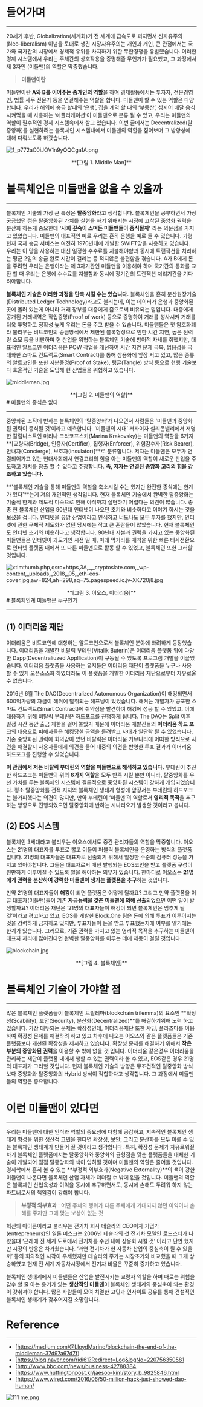 # 들어가며
<hr>

20세기 후반, Globalization(세계화)가 전 세계에 급속도로 퍼지면서 신자유주의(Neo-liberalism) 이념을 토대로 생긴 시장자유주의는 개인과 개인, 큰 관점에서는 국가와 국가간의 시장에서 경제적 우위를 차지하기 위한 무한경쟁을 유발했습니다. 이러한 경제 시스템에서 우리는 주체간의 상호작용을  증명해줄 무언가가 필요했고, 그 과정에서 제 3자인 (미들맨)의 역할은 막중했습니다. 

>**미들맨이란**

미들맨이란 **A와 B를 이어주는 중개인의 역할**을 하며 경제활동에서는 투자자, 전문경영인, 법률 세무 전문가 등을 연결해주는 역할을 합니다. 미들맨이 할 수 있는 역할은 다양합니다. 우리가 해외에 송금 할때의 ‘은행’, 집을 계약 할 때의 ‘부동산’, 심지어 배달 음식 시켜먹을 때 사용하는 ‘애플리케이션’이 미들맨으로 분류 될 수 있고, 우리는 미들맨의 역할이 필수적인 경제 시스템속에서 살고 있습니다. 이번 글에서는 Decentralized(탈중앙화)를 실현하려는 블록체인 시스템내에서 미들맨의 역할을 짚어보며 그 방향성에 대해 다뤄보도록 하겠습니다.


[](https://cdn.steemitimages.com/DQmd4DJYUEbw9DcSvmAkLP1xf2eNXKsSo2DQm7efji9CZHK/image.png)

![1_p772aC0iJOV1n9yQQCga1A.png](https://cdn.steemitimages.com/DQmcpyCWttwQ8mWaEYkCtSPB98vHNustsKhHCF5byG7NKsG/1_p772aC0iJOV1n9yQQCga1A.png)
<center>**[그림 1. Middle Man]**</center>

# 블록체인은 미들맨을 없을 수 있을까 
<hr>

블록체인 기술의 가장 큰 특징은 **탈중앙화**라고 생각합니다. 블록체인을 공부하면서 가장 궁금했던 점은 탈중앙화된 가치를 실현을 하기 위해서는 시장에 고착된 중앙화 권력을 분산화 하는게 중요한데 **'사회 깊숙이 스며든 미들맨들이 종식될까'** 라는 의문점을 가지고 있었습니다. 미들맨의 대표적인 예로 우리는 흔히 은행을 예로 들 수 있습니다. 가령 현재 국제 송금 서비스는 여전히 1970년대에 개발한 SWIFT망을 사용하고 있습니다. 우리는 이 망을 사용하는 대신 일정한 수수료를 지불해야함과 동시에 트랜잭션을 처리하는 평균 2일의 송금 완료 시간이 걸리는 등 적지않은 불편함을 겪습니다. A가 B에게 돈을 주려면 우리는 은행이라는 제 3자기관인 미들맨을 이용해야 하며 국가간의 통화를 교환 할 때 우리는 은행에 수수료를 지불함과 동시에 장기간의 트랜잭션 처리기간을 기다려야합니다.

**블록체인 기술은 이러한 과정을 단축 시킬 수는 있습니다.** 블록체인을 흔히 분산원장기술 (Distributed Ledger Technology)라고도 불리는데, 이는 데이터가 은행과 중앙화된 곳에 몰려 있는게 아니라 거래 장부를 대중에게 줌으로써 비유되는 말입니다. 대중에게 공개된 거래내역은 작업증명(Proof of work) 등으로 증명하여 거래를 성사시켜 거래를 더욱 투명하고 정확성 높게 우리는 돈을 주고 받을 수 있습니다. 미들맨들은 첫 암호화폐라 불리우는 비트코인의 송금방식에서 제한된 블록형성으로 인한 시간 지연, 높은 전력량 소모 등을 비판하며 현 산업을 위협하는 블록체인 기술에 방어적 자세를 취했지만, 대표적인 알트코인 이더리움은 POW 작업을 개선하여 시간 지연 문제 극복, 범용성을 극대화한 스마트 컨트랙트(Smart Contract)를 통해 상용화에 앞장 서고 있고, 많은 종류의 알트코인들 또한 지분증명(Proof of Stake), 탱글(Tangle) 방식 등으로 현행 기술보다 효율적인 기술을 도입해 현 산업들을 위협하고 있습니다. 


![middleman.jpg](https://cdn.steemitimages.com/DQmXMzH4hEjHVvp8Bk4yArkuwKnu824fKZyHsPS8d1JTobV/middleman.jpg)
<center>**[그림 2. 미들맨의 역할]**</center>
# 미들맨의 종식은 없다
<hr>

중앙화된 조직에 반하는 블록체인의 ‘탈중앙화’가 나오면서 사람들은 ‘미들맨과 중앙화된 권력이 종식될 것’이라고 예측합니다. ‘미들맨의 시대’ 저자이자 실리콘밸리에서 저명한 칼럼니스트인 마리나 크라코프스키(Marina Krakovsky)는 미들맨의 역할을 6가지**[교량자(Bridge), 인증자(Certifier), 집행자(Enforcer), 위험감수자(Risk Bearer), 안내자(Concierge), 보호자(Insulator)]**로 분류합니다. 저자는 미들맨은 모두가 연결되어가고 있는 현대사회에서 연결고리의 힘을 아는 미들맨의 역할이 새로운 산업을 주도하고 가치를 창출 할 수 있다고 주장합니다. **즉, 저자는 연결된 중앙화 고리의 힘을 강조하고 있습니다.**

**'블록체인 기술을 통해 미들맨의 역할을 축소시킬 수는 있지만 완전한 종식에는 한계가 있다'**는게 저의 개인적인 생각입니다. 현재 블록체인 기술에서 완벽한 탈중앙화는 기술적 한계와 제도적 미숙으로 인해 아직까지 실현하기 어렵다는 의견이 많습니다. 종종 현 블록체인 산업을 90년대 인터넷이 나오던 초기와 비슷하다고 이야기 하시는 것을 보셨을 겁니다. 인터넷을 유망 산업이라고 인식하고 너도나도 모두 투자를 했지만, 인터넷에 관한 구체적 제도화가 없던 당시에는 작고 큰 혼란들이 많았습니다. 현재 블록체인도 인터넷 초기와 비슷하다고 생각합니다. 90년대 자본과 권력을 가지고 있는 중앙화된 미들맨들은 인터넷이 과도기인 시점 일 때, 미래 먹거리를 개척을 위한 빠른 태세전환으로 인터넷 플랫폼 내에서 또 다른 미들맨으로 활동 할 수 있었고, 블록체인 또한 그러할 것입니다. 


![xtimthumb.php,qsrc=https,3A,_,_cryptoslate.com,_wp-content,_uploads,_2018,_05,_eth-eos-cover.jpg,aw=824,ah=298,aq=75.pagespeed.ic.jv-XK720j8.jpg](https://cdn.steemitimages.com/DQmQnJERkipQgxDjCRoppuzptie9EJ4ieHpVDucbEb7ztBG/xtimthumb.php,qsrc=https,3A,_,_cryptoslate.com,_wp-content,_uploads,_2018,_05,_eth-eos-cover.jpg,aw=824,ah=298,aq=75.pagespeed.ic.jv-XK720j8.jpg)
<center>**[그림 3. 이오스, 이더리움]**</center>
# 블록체인계 미들맨은 누구인가
<hr>

## (1) 이더리움 재단
이더리움은 비트코인에 대항하는 알트코인으로서 블록체인 분야에 화려하게 등장했습니다. 이더리움을 개발한 비탈릭 부테린(Vitalik Buterin)은 이더리움 플랫폼 위에 다양한 Dapp(Decentraliuzed Appllication)이 구동될 수 있도록 프로그램 개발을 이끌었습니다. 이더리움 플랫폼을 사용하는 유저들은 이더리움 재단이 플랫폼을 누구나 사용 할 수 있게 오픈소스화 하였더라도 이 플랫폼을 개발한 이더리움 재단으로부터 자유로울 수 없습니다. 

2016년 6월 The DAO(Decentralized Autonomous Organization)이 해킹되면서 600억가량의 자금이 해커에 탈취되는 해프닝이 있었습니다. 해커는 개발자가 공포한 스마트 컨트랙트(Smart Contract)에 취약점을 발견하여 해킹에 성공 할 수 있었고, 이에 대응하기 위해 비탈릭 부테린은 하드포크를 진행하게 됩니다. The DAO는 Split 이후 일정 시간 동안 출금 제한을 걸어 놓았기 때문에 이더리움 개발진들의 **이더리움 하드 포크**의 대응으로 피해자들은 해킹당한 금액을 돌려받고 사태가 일단락 될 수 있었습니다. 기존 중앙화된 권력에 회의감이 있던 비탈릭은 이더리움 커뮤니티에 어떠한 방식으로 사건을 해결할지 사용자들에게 의견을 물어 대중의 의견을 반영한 투표 결과가 이더리움 하드포크를 진행할 수 있었습니다.

**이 관점에서 저는 비탈릭 부테린의 역할을 미들맨으로 해석하고 있습니다.** 부테린이 추진한 하드포크는 미들맨의 위의 **6가지 역할**을 모두 만족 시킬 뿐만 아니라, 탈중앙화를 우선 가치를 두는 블록체인 시스템에 결론적으로 중앙화된 시스템이 강하게 개입되었습니다. 평소 탈중앙화를 전적 지지와 블록체인 생태계 형성에 앞장서는 부테린의 하드포크는 불가피했다는 의견이 많지만, 만약 부테린이 ‘미들맨’의 역할로서 **영리적 목적**을 추구하는 방향으로 진행되었으면 탈중앙화에 반하는 시나리오가 발생할 것이라고 봅니다.

## (2)	EOS 시스템
블록체인 3세대라고 불리우는 이오스에서도 중간 관리자들의 역할을 막중합니다. 이오스는 21명의 대표자를 투표로 뽑고 이들이 퍼블릭 블록체인을 운영하는 방식의 플랫폼입니다. 21명의 대표자들은 대표자로 선출되기 위해서 일정한 수준의 컴퓨터 성능을 가지고 있어야합니다. 그들은 대표자로서 매년 발행되는 EOS코인을 받고 플랫폼 구성이 원만하게 이루어질 수 있도록 일을 해야하는 의무가 있습니다. 한마디로 이오스는 **21명에게 권력을 분산하여 강력한 미들맨이 생기는 플랫폼을 추구**하는 것입니다. 

만약 21명의 대표자들이 **해킹**이 되면 플랫폼은 어떻게 될까요? 그리고 만약 플랫폼을 이끌 대표자(미들맨)들이 기존 **자금능력을 갖춘 미들맨에 의해 선출**되었으면 어떤 일이 발생할까요? 이더리움 재단은 ‘21명의 대표자들이 해킹이 되면 블록체인은 멈추게 될 것’이라고 경고하고 있고, EOS를 개발한 Block.One 팀은 돈에 의해 투표가 이루어지는 것을 강력하게 금지하고 있지만, 투표자들이 돈을 받고 투표했는지에 여부를 알기에는 한계가 있습니다. 그러므로, 기존 권력을 가지고 있는 영리적 목적을 추구하는 미들맨이 대표자 자리에 많아진다면 완벽한 탈중앙화를 이루는 데에 제동이 걸릴 것입니다. 



![blockchain.jpg](https://cdn.steemitimages.com/DQmZRx6AiNVsbiN1fdPs9SC9ktBZHbm6yMxz84qv8Z4d2Pt/blockchain.jpg)
<center>**[그림 4. 블록체인]**</center>

#  블록체인 기술이 가야할 점
<hr>

많은 블록체인 플랫폼들이 블록체인 트릴레마(blockchain trilemma)의 요소인 **확장성(Scability), 보안(Security), 분산화(Decentralized)**를 해결하기위해 노력 하고 있습니다. 가장 대두되는 문제는 확장성인데, 이더리움재단 또한 샤딩, 플라즈마를 이용하여 확장성 문제를 해결하려 하고 있고 차후에 나오는 이오스와 같은 플랫폼들은 기존 플랫폼보다 개선된 확장성을 제시하고 있습니다. 확장성 문제를 해결하기 위해서 **작은 부분의 중앙화된 권력**을 이용할 수 밖에 없을 것 입니다. 이더리움 같은경우 이더리움을 관리하는 재단이 플랫폼 내에서 행할 수 있는 권력이라 볼 수 있고, EOS같은 경우 21명의 대표자가 그러할 것입니다. 현재 블록체인 기술의 방향은 무조건적인 탈중앙화 방식보다 중앙화와 탈중앙화의 Hybrid 방식이 적합하다고 생각합니다. 그 과정에서 미들맨들의 역할은 중요합니다. 

# 이런 미들맨이 있다면 
<hr>


우리는 미들맨에 대한 인식과 역할의 중요성에 다함께 공감하고, 지속적인 블록체인 생태계 형성을 위한 생산적 고민을 한다면 확장성, 보안, 그리고 분산화를 모두 이룰 수 있는 블록체인 생태계가 만들어 질 것이라고 생각합니다. 특히, 확장성 문제가 자유로워질 차기 블록체인 플랫폼에서는 탈중앙화와 중앙화의 균형점을 맞춘 플랫폼들을 대체한 기술이 개발되어 점점 탈중앙화의 색이 입혀질 것이며 미들맨의 역할은 줄어들 것입니다. 경제학에서 흔히 볼 수 있는 **부정적 외부효과(Negative Externality)**의 색이 강한 미들맨이 나온다면 블록체인 산업 자체가 더뎌질 수 밖에 없을 것입니다. 미들맨의 역할은 블록체인 산업육성과 이익을 동시에 추구하면서도, 동시에 손해도 두려워 하지 않는 파트너로서의 책임감이 강해야 합니다. 

>**부정적 외부효과**
: 어떤 주체의 행위가 다른 주체에게 기대되지 않던 이익이나 손해를 주지만 그에 맞는 보상이 없는 것 


혁신의 아이콘이라고 불리우는 전기차 회사 테슬라의 CEO이자 기업가(entrepreneurs)인 일론 머스크는 2006년 테슬라의 첫 전기차 모델인 로드스터가 나왔을떄 ‘근래에 전 세계 도로에서 전기차를 수년 내에 상용화 시킬 것’ 이라고 단언 했지만 시장의 반응은 차가웠습니다. ‘과연 전기차가 현 자동차 산업의 중심축이 될 수 있을까’ 등의 회의적인 시각이 우세했지만 테슬라의 주가는 시장초기와 비교했을 때 크게 상승하였고 현재 전 세계 자동차시장에서 전기차 비율은 꾸준히 증가하고 있습니다. 

블록체인 생태계에서 미들맨들은 산업을 발전시키는 교량자 역할을 하며 때로는 위험을 감수 할 줄 아는 용기가 있는 **생산적인 미들맨**이 블록체인 생태계의 중심축이 되는 환경이 갖춰져야 합니다. 많은 사람들이 모여 치열한 고민과 인사이트 공유를 통해 건설적인 블록체인 생태계가 갖추어지길 소망합니다. 

# Reference
---
- [https://medium.com/@LloydMarino/blockchain-the-end-of-the-middleman-37d97a67d7f)
- [https://blog.naver.com/ridi61?Redirect=Log&logNo=220756350581
- [http://www.bbc.com/news/business-42788384
- [https://www.huffingtonpost.kr/jaesoo-kim/story_b_9825846.html
- [https://www.wired.com/2016/06/50-million-hack-just-showed-dao-human/


![111 me.png](https://cdn.steemitimages.com/DQmSQzSrYCsB4dtUk4TaQmVzo2NoNkkFAdzqXA58E5tt3sT/111%20me.png)